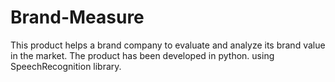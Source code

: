 # Brand-Measure
This product helps a brand company to evaluate and analyze its brand value in  the market. The product has been developed in python. using SpeechRecognition library.
